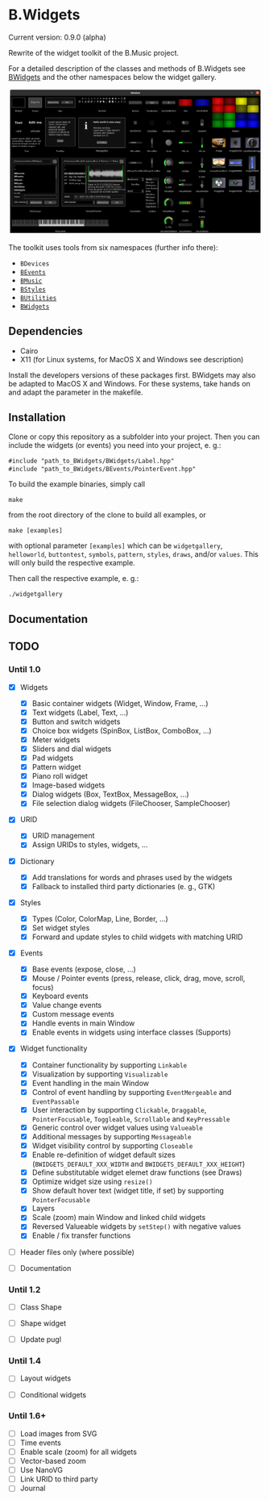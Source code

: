 # B.Widgets

Current version: 0.9.0 (alpha)

Rewrite of the widget toolkit of the B.Music project.

For a detailed description of the classes and methods of B.Widgets see
[BWidgets](BWidgets/README.md) and the other namespaces below the widget gallery.

![widgetgallery](suppl/widgetgallery.png)

The toolkit uses tools from six namespaces (further info there):
* `BDevices`
* [`BEvents`](BEvents/README.md)
* [`BMusic`](BMusic/README.md)
* [`BStyles`](BStyles/README.md)
* [`BUtilities`](BUtilities/README.md)
* [`BWidgets`](BWidgets/README.md)


## Dependencies

* Cairo
* X11 (for Linux systems, for MacOS X and Windows see description)

Install the developers versions of these packages first. BWidgets may also be 
adapted to MacOS X and Windows. For these systems, take hands on and adapt 
the parameter in the makefile.


## Installation

Clone or copy this repository as a subfolder into your project. Then you can
include the widgets (or events) you need into your project, e. g.:
```
#include "path_to_BWidgets/BWidgets/Label.hpp"
#include "path_to_BWidgets/BEvents/PointerEvent.hpp"
```

To build the example binaries, simply call

```
make
```
from the root directory of the clone to build all examples, or

```
make [examples]
```

with optional parameter `[examples]` which can be `widgetgallery`, 
`helloworld`, `buttontest`, `symbols`, `pattern`, `styles`, `draws`, and/or 
`values`. 
This will only build the respective example.

Then call the respective example, e. g.:
```
./widgetgallery
```

## Documentation


## TODO

### Until 1.0

- [x] Widgets
  - [x] Basic container widgets (Widget, Window, Frame, ...)
  - [x] Text widgets (Label, Text, ...)
  - [x] Button and switch widgets
  - [x] Choice box widgets (SpinBox, ListBox, ComboBox, ...)
  - [x] Meter widgets
  - [x] Sliders and dial widgets
  - [x] Pad widgets
  - [x] Pattern widget
  - [x] Piano roll widget
  - [x] Image-based widgets
  - [x] Dialog widgets (Box, TextBox, MessageBox, ...)
  - [x] File selection dialog widgets (FileChooser, SampleChooser)
- [x] URID
  - [x] URID management
  - [x] Assign URIDs to styles, widgets, ...
- [x] Dictionary
  - [x] Add translations for words and phrases used by the widgets
  - [x] Fallback to installed third party dictionaries (e. g., GTK)
- [x] Styles
  - [x] Types (Color, ColorMap, Line, Border, ...)
  - [x] Set widget styles
  - [x] Forward and update styles to child widgets with matching URID
- [x] Events
  - [x] Base events (expose, close, ...)
  - [x] Mouse / Pointer events (press, release, click, drag, move, scroll, focus)
  - [x] Keyboard events
  - [x] Value change events
  - [x] Custom message events
  - [x] Handle events in main Window
  - [x] Enable events in widgets using interface classes (Supports)
- [x] Widget functionality
  - [x] Container functionality by supporting `Linkable`
  - [x] Visualization by supporting `Visualizable`
  - [x] Event handling in the main Window
  - [x] Control of event handling by supporting `EventMergeable` and 
        `EventPassable`
  - [x] User interaction by supporting `Clickable`, `Draggable`, `PointerFocusable`,
        `Toggleable`, `Scrollable` and `KeyPressable`
  - [x] Generic control over widget values using `Valueable`
  - [x] Additional messages by supporting `Messageable` 
  - [x] Widget visibility control by supporting `Closeable`
  - [x] Enable re-definition of widget default sizes
        (`BWIDGETS_DEFAULT_XXX_WIDTH` and `BWIDGETS_DEFAULT_XXX_HEIGHT`)
  - [x] Define substitutable widget elemet draw functions (see Draws)
  - [x] Optimize widget size using `resize()`
  - [x] Show default hover text (widget title, if set) by supporting
        `PointerFocusable`
  - [x] Layers
  - [x] Scale (zoom) main Window and linked child widgets
  - [x] Reversed Valueable widgets by `setStep()` with negative values
  - [x] Enable / fix transfer functions
- [ ] Header files only (where possible)
- [ ] Documentation


### Until 1.2

- [ ] Class Shape
- [ ] Shape widget
- [ ] Update pugl


### Until 1.4

- [ ] Layout widgets
- [ ] Conditional widgets


### Until 1.6+

- [ ] Load images from SVG
- [ ] Time events
- [ ] Enable scale (zoom) for all widgets
- [ ] Vector-based zoom
- [ ] Use NanoVG
- [ ] Link URID to third party
- [ ] Journal